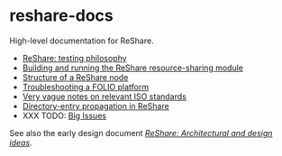 # reshare-docs

High-level documentation for ReShare.

* [ReShare: testing philosophy](doc/testing-philosophy.md)
* [Building and running the ReShare resource-sharing module](doc/build-and-start.md)
* [Structure of a ReShare node](doc/structure-of-a-node/structure-of-a-node.md)
* [Troubleshooting a FOLIO platform](doc/troubleshooting.md)
* [Very vague notes on relevant ISO standards](doc/iso.md)
* [Directory-entry propagation in ReShare](doc/directory-entry-propagation.md)
* XXX TODO: [Big Issues](doc/big-issues.md)

See also the early design document [_ReShare: Architectural and design ideas_](https://docs.google.com/document/d/1tMYZcTeJTwMFmucJT9SXgaidr8hoBlDL47x0ejQKTVU/edit).

